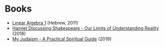 <h1> Books </h1>

<ul>
	<li><a href='/books/Linear Algebra 1.pdf'>Linear Algebra 1</a> (Hebrew, 2011)</li>
	<li><a href='/books/Hamlet Discussing Shakespeare.pdf'>Hamlet Discussing Shakespeare - Our Limits of Understanding Reality</a> (2018)</li>
	<li><a href='/books/My Judaism - A Practical Spiritual Guide.pdf'>My Judaism - A Practical Spiritual Guide</a> (2019)</li>

</ul>